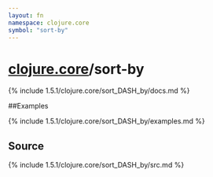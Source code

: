 ```yaml
---
layout: fn
namespace: clojure.core
symbol: "sort-by"
---
```


# [clojure.core](../)/sort-by

{% include 1.5.1/clojure.core/sort_DASH_by/docs.md %}

##Examples

{% include 1.5.1/clojure.core/sort_DASH_by/examples.md %}
## Source
{% include 1.5.1/clojure.core/sort_DASH_by/src.md %}

